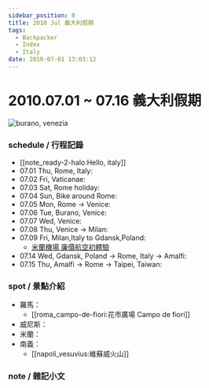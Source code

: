 ```yaml
---
sidebar_position: 0
title: 2010 Jul 義大利假期
tags:
  - Backpacker
  - Index
  - Italy
date: 2010-07-01 13:03:12
---
```


# 2010.07.01 ~ 07.16 義大利假期

![burano, venezia](http://farm5.staticflickr.com/4119/4776499538_1c83920334_z.jpg)

### schedule / 行程記錄

- [[note_ready-2-halo:Hello, italy]]
- 07.01 Thu, Rome, Italy:
- 07.02 Fri, Vaticanae:
- 07.03 Sat, Rome holiday:
- 07.04 Sun, Bike around Rome:
- 07.05 Mon, Rome -> Venice:
- 07.06 Tue, Burano, Venice:
- 07.07 Wed, Venice:
- 07.08 Thu, Venice -> Milan:
- 07.09 Fri, Milan,Italy to Gdansk,Poland:
  - [米蘭機場 廉價航空初體驗](#)
- 07.14 Wed, Gdansk, Poland -> Rome, Italy -> Amalfi:
- 07.15 Thu, Amalfi -> Rome -> Taipei, Taiwan:

### spot / 景點介紹

- 羅馬：
  - [[roma_campo-de-fiori:花市廣場 Campo de fiori]]
- 威尼斯：
- 米蘭：
- 南義：
  - [[napoli_vesuvius:維蘇威火山]]

### note / 雜記小文

<!-- Lonely Planet
00 Index
10 schedule
40 spot
    41 roma
    42 venus
    43 米蘭
    44 南義
50 cuisine
55 lodge
70 note
    78 orz
    80 essaya
-->
